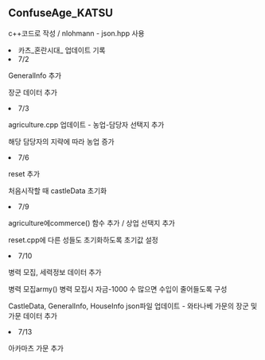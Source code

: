 ## ConfuseAge_KATSU

<p>c++코드로 작성 / nlohmann - json.hpp 사용</p>

<li>카츠_혼란시대_ 업데이트 기록</li>

<li>7/2</li>
<p>GeneralInfo 추가</p>
<p>장군 데이터 추가</p>

<li> 7/3 </li>
<p>agriculture.cpp 업데이트 - 농업-담당자 선택지 추가  </p>
<p>해당 담당자의 지략에 따라 농업 증가 </p>

<li> 7/6 </li>
<p>reset 추가 </p>
<p>처음시작할 때 castleData 초기화 </p>

<li>7/9 </li>
<p>agriculture에commerce() 함수 추가 / 상업 선택지 추가</p>
<p>reset.cpp에 다른 성들도 초기화하도록 초기값 설정 </p>

<li>7/10 </li>
<p>병력 모집, 세력정보 데이터 추가</p>
<p>병력 모집army() 병력 모집시 자금-1000 수 많으면 수입이 줄어들도록 구성</p>
<p> CastleData, GeneralInfo, HouseInfo json파일 업데이트 - 와타나베 가문의 장군 및 가문 데이터 추가 </p>

<li>7/13 </li>
<p>아카마츠 가문 추가</p>